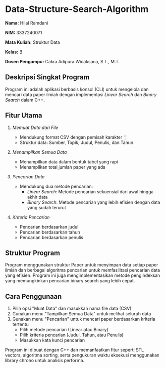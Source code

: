 # Data-Structure-Search-Algorithm

**Nama:** Hilal Ramdani

**NIM:** 3337240071

**Mata Kuliah:** Struktur Data

**Kelas:** B

**Dosen Pengampu:** Cakra Adipura Wicaksana, S.T., M.T.

## Deskripsi Singkat Program

Program ini adalah aplikasi berbasis konsol (CLI) untuk mengelola dan mencari data paper ilmiah dengan implementasi *Linear Search* dan *Binary Search* dalam C++.

## Fitur Utama

1. *Memuat Data dari File*
   - Mendukung format CSV dengan pemisah karakter ','
   - Struktur data: Sumber, Topik, Judul, Penulis, dan Tahun

2. *Menampilkan Semua Data*
   - Menampilkan data dalam bentuk tabel yang rapi
   - Menampilkan total jumlah paper yang ada

3. *Pencarian Data*
   - Mendukung dua metode pencarian:
     - *Linear Search*: Metode pencarian sekuensial dari awal hingga akhir data
     - *Binary Search*: Metode pencarian yang lebih efisien dengan data yang sudah terurut

4. *Kriteria Pencarian*
   - Pencarian berdasarkan judul
   - Pencarian berdasarkan tahun
   - Pencarian berdasarkan penulis


## Struktur Program

Program menggunakan struktur Paper untuk menyimpan data setiap paper ilmiah dan berbagai algoritma pencarian untuk memfasilitasi pencarian data yang efisien. Program ini juga mengimplementasikan metode pengindeksan yang memungkinkan pencarian binary search yang lebih cepat.

## Cara Penggunaan

1. Pilih opsi "Muat Data" dan masukkan nama file data (CSV)
2. Gunakan menu "Tampilkan Semua Data" untuk melihat seluruh data
3. Gunakan menu "Pencarian" untuk mencari paper berdasarkan kriteria tertentu
   - Pilih metode pencarian (Linear atau Binary)
   - Pilih kriteria pencarian (Judul, Tahun, atau Penulis)
   - Masukkan kata kunci pencarian

Program ini dibuat dengan C++ dan memanfaatkan fitur seperti STL vectors, algoritma sorting, serta pengukuran waktu eksekusi menggunakan library chrono untuk analisis performa.


